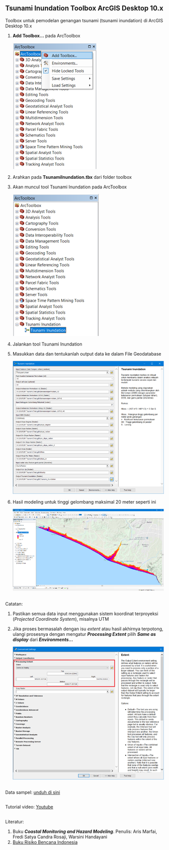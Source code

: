 ## Tsunami Inundation Toolbox ArcGIS Desktop 10.x
Toolbox untuk pemodelan genangan tsunami (tsunami inundation) di ArcGIS Desktop 10.x

1. **Add Toolbox...** pada ArcToolbox

	![](pic/pic1.png)

2. Arahkan pada **TsunamiInundation.tbx** dari folder toolbox
3. Akan muncul tool Tsunami Inundation pada ArcToolbox
	
    ![](pic/pic2.png)
    
4. Jalankan tool Tsunami Inundation
5. Masukkan data dan tentukanlah output data ke dalam File Geodatabase
	
    ![](pic/pic3.png)
    
6. Hasil modeling untuk tinggi gelombang maksimal 20 meter seperti ini
	
    ![](pic/pic4.png)
	
	
##
Catatan:
1. Pastikan semua data input menggunakan sistem koordinat terproyeksi (_Projected Coordinate System_), misalnya UTM
2. Jika proses bermasalah dengan isu _extent_ atau hasil akhirnya terpotong, ulangi prosesnya dengan mengatur _**Processing Extent**_ pilih _**Same as display**_ dari _**Environments...**_

	![](pic/pic5.png)
	

##
Data sampel: [unduh di sini](https://www.dropbox.com/s/agoia1oj2l4jbn1/Data.zip?dl=0)

##
Tutorial video: [Youtube](https://youtu.be/xhSXq2z1jtc)

##
Literatur:
1. Buku _**Coastal Monitoring and Hazard Modeling**_. Penulis: Aris Marfai, Fredi Satya Candra Rosaji, Warsini Handayani
2. [Buku Risiko Bencana Indonesia](http://inarisk.bnpb.go.id/pdf/Buku%20RBI_Final_low.pdf)